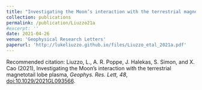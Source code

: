 ```yaml
---
title: "Investigating the Moon’s interaction with the terrestrial magnetotail lobe plasma"
collection: publications
permalink: /publication/Liuzzo21a
#excerpt: ''
date: 2021-04-26
venue: 'Geophysical Research Letters'
paperurl: 'http://lukeliuzzo.github.io/files/Liuzzo_etal_2021a.pdf'
---
```


Recommended citation: Liuzzo, L., A. R. Poppe, J. Halekas, S. Simon, and X. Cao (2021), Investigating the Moon’s interaction with the terrestrial magnetotail lobe plasma, <i>Geophys. Res. Lett, 48</i>, [doi:10.1029/2021GL093566](https://doi.org/10.1029/2021GL093566).
